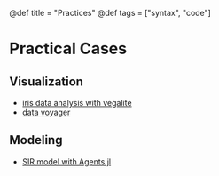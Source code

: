 @def title = "Practices"
@def tags = ["syntax", "code"]

# Practical Cases

## Visualization

* [iris data analysis with vegalite](iris_data_analysis)
* [data voyager](data_voyager)

## Modeling
* [SIR model with Agents.jl](sir_model)